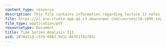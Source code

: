 ```yaml
---
content_type: resource
description: This file contains information regarding lecture 12 notes.
file: https://ol-ocw-studio-app-qa.s3.amazonaws.com/courses/18-s096-topics-in-mathematics-with-applications-in-finance-fall-2013/2878a31dc5f908839d3c66f61f41f85c_MIT18_S096F13_lecnote12.pdf
file_type: application/pdf
resourcetype: Document
title: Time Series Analysis III
uid: 2878a31d-c5f9-0883-9d3c-66f61f41f85c
---
```

